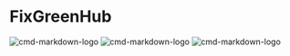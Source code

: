 # FixGreenHub

![cmd-markdown-logo](https://img.shields.io/github/stars/WLHYW/FixGreenHub.svg)
![cmd-markdown-logo](https://img.shields.io/github/forks/WLHYW/FixGreenHub.svg)
![cmd-markdown-logo](https://img.shields.io/github/issues/WLHYW/FixGreenHub.svg)
